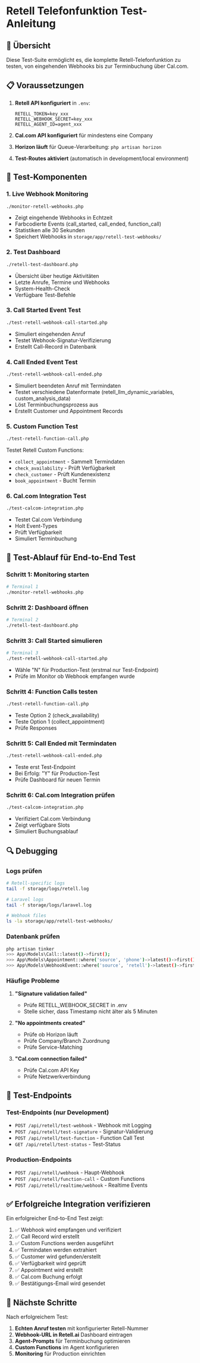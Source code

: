 # Retell Telefonfunktion Test-Anleitung

## 🚀 Übersicht

Diese Test-Suite ermöglicht es, die komplette Retell-Telefonfunktion zu testen, von eingehenden Webhooks bis zur Terminbuchung über Cal.com.

## 📋 Voraussetzungen

1. **Retell API konfiguriert** in `.env`:
   ```
   RETELL_TOKEN=key_xxx
   RETELL_WEBHOOK_SECRET=key_xxx
   RETELL_AGENT_ID=agent_xxx
   ```

2. **Cal.com API konfiguriert** für mindestens eine Company
3. **Horizon läuft** für Queue-Verarbeitung: `php artisan horizon`
4. **Test-Routes aktiviert** (automatisch in development/local environment)

## 🧪 Test-Komponenten

### 1. **Live Webhook Monitoring**
```bash
./monitor-retell-webhooks.php
```
- Zeigt eingehende Webhooks in Echtzeit
- Farbcodierte Events (call_started, call_ended, function_call)
- Statistiken alle 30 Sekunden
- Speichert Webhooks in `storage/app/retell-test-webhooks/`

### 2. **Test Dashboard**
```bash
./retell-test-dashboard.php
```
- Übersicht über heutige Aktivitäten
- Letzte Anrufe, Termine und Webhooks
- System-Health-Check
- Verfügbare Test-Befehle

### 3. **Call Started Event Test**
```bash
./test-retell-webhook-call-started.php
```
- Simuliert eingehenden Anruf
- Testet Webhook-Signatur-Verifizierung
- Erstellt Call-Record in Datenbank

### 4. **Call Ended Event Test**
```bash
./test-retell-webhook-call-ended.php
```
- Simuliert beendeten Anruf mit Termindaten
- Testet verschiedene Datenformate (retell_llm_dynamic_variables, custom_analysis_data)
- Löst Terminbuchungsprozess aus
- Erstellt Customer und Appointment Records

### 5. **Custom Function Test**
```bash
./test-retell-function-call.php
```
Testet Retell Custom Functions:
- `collect_appointment` - Sammelt Termindaten
- `check_availability` - Prüft Verfügbarkeit
- `check_customer` - Prüft Kundenexistenz
- `book_appointment` - Bucht Termin

### 6. **Cal.com Integration Test**
```bash
./test-calcom-integration.php
```
- Testet Cal.com Verbindung
- Holt Event-Types
- Prüft Verfügbarkeit
- Simuliert Terminbuchung

## 📖 Test-Ablauf für End-to-End Test

### Schritt 1: Monitoring starten
```bash
# Terminal 1
./monitor-retell-webhooks.php
```

### Schritt 2: Dashboard öffnen
```bash
# Terminal 2
./retell-test-dashboard.php
```

### Schritt 3: Call Started simulieren
```bash
# Terminal 3
./test-retell-webhook-call-started.php
```
- Wähle "N" für Production-Test (erstmal nur Test-Endpoint)
- Prüfe im Monitor ob Webhook empfangen wurde

### Schritt 4: Function Calls testen
```bash
./test-retell-function-call.php
```
- Teste Option 2 (check_availability)
- Teste Option 1 (collect_appointment)
- Prüfe Responses

### Schritt 5: Call Ended mit Termindaten
```bash
./test-retell-webhook-call-ended.php
```
- Teste erst Test-Endpoint
- Bei Erfolg: "Y" für Production-Test
- Prüfe Dashboard für neuen Termin

### Schritt 6: Cal.com Integration prüfen
```bash
./test-calcom-integration.php
```
- Verifiziert Cal.com Verbindung
- Zeigt verfügbare Slots
- Simuliert Buchungsablauf

## 🔍 Debugging

### Logs prüfen
```bash
# Retell-specific logs
tail -f storage/logs/retell.log

# Laravel logs
tail -f storage/logs/laravel.log

# Webhook files
ls -la storage/app/retell-test-webhooks/
```

### Datenbank prüfen
```bash
php artisan tinker
>>> App\Models\Call::latest()->first();
>>> App\Models\Appointment::where('source', 'phone')->latest()->first();
>>> App\Models\WebhookEvent::where('source', 'retell')->latest()->first();
```

### Häufige Probleme

1. **"Signature validation failed"**
   - Prüfe RETELL_WEBHOOK_SECRET in .env
   - Stelle sicher, dass Timestamp nicht älter als 5 Minuten

2. **"No appointments created"**
   - Prüfe ob Horizon läuft
   - Prüfe Company/Branch Zuordnung
   - Prüfe Service-Matching

3. **"Cal.com connection failed"**
   - Prüfe Cal.com API Key
   - Prüfe Netzwerkverbindung

## 🚦 Test-Endpoints

### Test-Endpoints (nur Development)
- `POST /api/retell/test-webhook` - Webhook mit Logging
- `POST /api/retell/test-signature` - Signatur-Validierung
- `POST /api/retell/test-function` - Function Call Test
- `GET /api/retell/test-status` - Test-Status

### Production-Endpoints
- `POST /api/retell/webhook` - Haupt-Webhook
- `POST /api/retell/function-call` - Custom Functions
- `POST /api/retell/realtime/webhook` - Realtime Events

## ✅ Erfolgreiche Integration verifizieren

Ein erfolgreicher End-to-End Test zeigt:

1. ✅ Webhook wird empfangen und verifiziert
2. ✅ Call Record wird erstellt
3. ✅ Custom Functions werden ausgeführt
4. ✅ Termindaten werden extrahiert
5. ✅ Customer wird gefunden/erstellt
6. ✅ Verfügbarkeit wird geprüft
7. ✅ Appointment wird erstellt
8. ✅ Cal.com Buchung erfolgt
9. ✅ Bestätigungs-Email wird gesendet

## 🎯 Nächste Schritte

Nach erfolgreichem Test:

1. **Echten Anruf testen** mit konfigurierter Retell-Nummer
2. **Webhook-URL in Retell.ai** Dashboard eintragen
3. **Agent-Prompts** für Terminbuchung optimieren
4. **Custom Functions** im Agent konfigurieren
5. **Monitoring** für Production einrichten